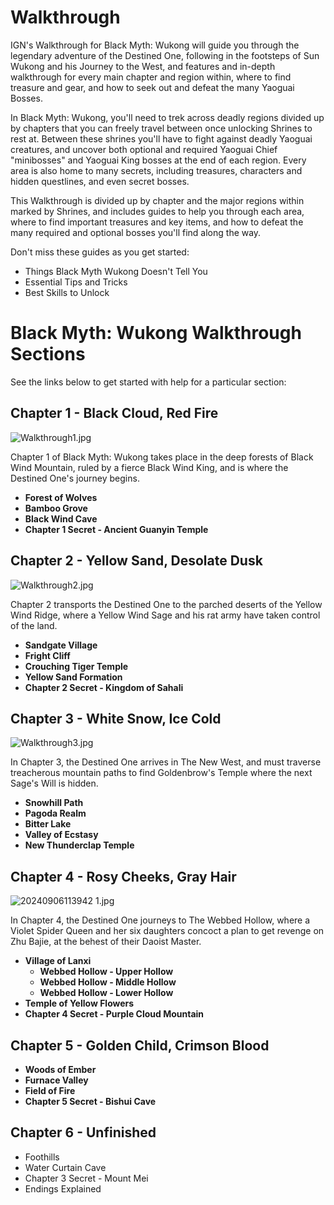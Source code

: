 # Walkthrough

IGN's Walkthrough for Black Myth: Wukong will guide you through the legendary adventure of the Destined One, following in the footsteps of Sun Wukong and his Journey to the West, and features and in-depth walkthrough for every main chapter and region within, where to find treasure and gear, and how to seek out and defeat the many Yaoguai Bosses. 

In Black Myth: Wukong, you'll need to trek across deadly regions divided up by chapters that you can freely travel between once unlocking Shrines to rest at. Between these shrines you'll have to fight against deadly Yaoguai creatures, and uncover both optional and required Yaoguai Chief "minibosses" and Yaoguai King bosses at the end of each region. Every area is also home to many secrets, including treasures, characters and hidden questlines, and even secret bosses. 

This Walkthrough is divided up by chapter and the major regions within marked by Shrines, and includes guides to help you through each area, where to find important treasures and key items, and how to defeat the many required and optional bosses you'll find along the way. 

Don't miss these guides as you get started: 

  * Things Black Myth Wukong Doesn't Tell You
  * Essential Tips and Tricks
  * Best Skills to Unlock

# Black Myth: Wukong Walkthrough Sections

See the links below to get started with help for a particular section: 

## Chapter 1 - Black Cloud, Red Fire

![Walkthrough1.jpg](https://oyster.ignimgs.com/mediawiki/apis.ign.com/black-myth-wukong/b/b9/Walkthrough1.jpg)

Chapter 1 of Black Myth: Wukong takes place in the deep forests of Black Wind Mountain, ruled by a fierce Black Wind King, and is where the Destined One's journey begins. 

  * **Forest of Wolves**
  * **Bamboo Grove**
  * **Black Wind Cave**
  * **Chapter 1 Secret - Ancient Guanyin Temple**

##  Chapter 2 - Yellow Sand, Desolate Dusk

![Walkthrough2.jpg](https://oyster.ignimgs.com/mediawiki/apis.ign.com/black-myth-wukong/6/6f/Walkthrough2.jpg)

Chapter 2 transports the Destined One to the parched deserts of the Yellow Wind Ridge, where a Yellow Wind Sage and his rat army have taken control of the land. 

  * **Sandgate Village**
  * **Fright Cliff**
  * **Crouching Tiger Temple**
  * **Yellow Sand Formation**
  * **Chapter 2 Secret - Kingdom of Sahali**

##  Chapter 3 - White Snow, Ice Cold

![Walkthrough3.jpg](https://oyster.ignimgs.com/mediawiki/apis.ign.com/black-myth-wukong/9/96/Walkthrough3.jpg)

In Chapter 3, the Destined One arrives in The New West, and must traverse treacherous mountain paths to find Goldenbrow's Temple where the next Sage's Will is hidden. 

  * **Snowhill Path**
  * **Pagoda Realm**
  * **Bitter Lake**
  * **Valley of Ecstasy**
  * **New Thunderclap Temple**

##  Chapter 4 - Rosy Cheeks, Gray Hair

![20240906113942 1.jpg](https://oyster.ignimgs.com/mediawiki/apis.ign.com/black-myth-wukong/2/2a/20240906113942_1.jpg)

In Chapter 4, the Destined One journeys to The Webbed Hollow, where a Violet Spider Queen and her six daughters concoct a plan to get revenge on Zhu Bajie, at the behest of their Daoist Master. 

  * **Village of Lanxi**
    * **Webbed Hollow - Upper Hollow**
    * **Webbed Hollow - Middle Hollow**
    * **Webbed Hollow - Lower Hollow**
  * **Temple of Yellow Flowers**
  * **Chapter 4 Secret - Purple Cloud Mountain**

##  Chapter 5 - Golden Child, Crimson Blood

  * **Woods of Ember**
  * **Furnace Valley**
  *  **Field of Fire**
  *  **Chapter 5 Secret - Bishui Cave**

##  Chapter 6 - Unfinished

  * Foothills
  * Water Curtain Cave
  * Chapter 3 Secret - Mount Mei
  * Endings Explained


